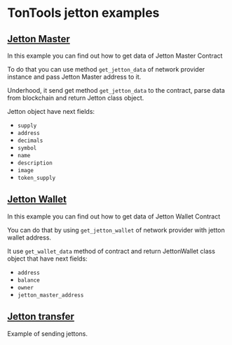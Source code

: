 # TonTools jetton examples

## [Jetton Master](./get_jetton_master_data.py)

In this example you can find out how to get data of Jetton Master Contract

To do that you can use method `get_jetton_data` of network provider instance and pass Jetton Master address to it.

Underhood, it send get method `get_jetton_data` to the contract, parse data from blockchain and return Jetton class object.

Jetton object have next fields:
- `supply`
- `address`
- `decimals`
- `symbol`
- `name`
- `description`
- `image`
- `token_supply`

## [Jetton Wallet](./get_jetton_wallet_data.py)

In this example you can find out how to get data of Jetton Wallet Contract

You can do that by using `get_jetton_wallet` of network provider with jetton wallet address. 

It use `get_wallet_data` method of contract and return JettonWallet class object that have next fields:
- `address`
- `balance`
- `owner`
- `jetton_master_address`

## [Jetton transfer](./transfer_jetton.py)

Example of sending jettons.

